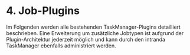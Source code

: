 # 4. Job-Plugins

Im Folgenden werden alle bestehenden TaskManager-Plugins detailliert beschrieben. Eine Erweiterung um zusätzliche Jobtypen ist aufgrund der Plugin-Architektur jederzeit möglich und kann durch den intranda TaskManager ebenfalls administriert werden.

